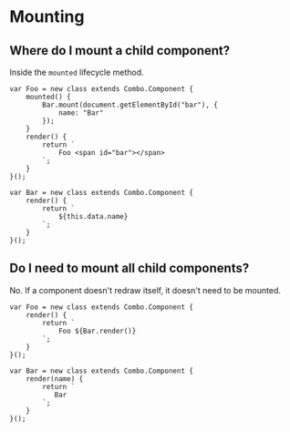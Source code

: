 # Mounting

## Where do I mount a child component?

Inside the `mounted` lifecycle method.

	var Foo = new class extends Combo.Component {
		mounted() {
			Bar.mount(document.getElementById("bar"), {
				name: "Bar"
			});
		}
		render() {
			return `
				Foo <span id="bar"></span>
			`;
		}
	}();

	var Bar = new class extends Combo.Component {
		render() {
			return `
				${this.data.name}
			`;
		}
	}();

## Do I need to mount all child components?
   
No. If a component doesn't redraw itself, it doesn't need to be mounted.

    var Foo = new class extends Combo.Component {
        render() {
            return `
                Foo ${Bar.render()}
            `;
        }
    }();

    var Bar = new class extends Combo.Component {
        render(name) {
            return `
               Bar
            `;
        }
    }();   